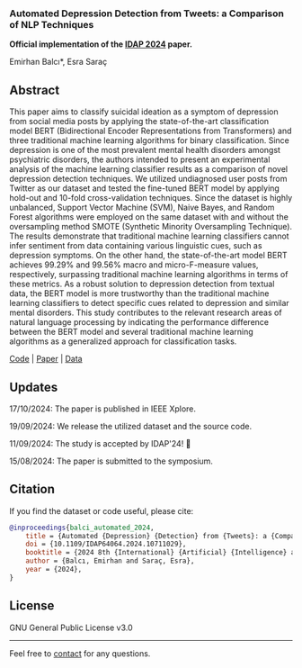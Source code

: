 ### Automated Depression Detection from Tweets: a Comparison of NLP Techniques
<b>Official implementation of the [IDAP 2024](http://idap.inonu.edu.tr/) paper.</b>

Emirhan Balcı*, Esra Saraç

## Abstract
This paper aims to classify suicidal ideation as a symptom of depression from social media posts by applying the state-of-the-art classification model BERT (Bidirectional Encoder Representations from Transformers) and three traditional machine learning algorithms for binary classification. Since depression is one of the most prevalent mental health disorders amongst psychiatric disorders, the authors intended to present an experimental analysis of the machine learning classifier results as a comparison of novel depression detection techniques. We utilized undiagnosed user posts from Twitter as our dataset and tested the fine-tuned BERT model by applying hold-out and 10-fold cross-validation techniques. Since the dataset is highly unbalanced, Support Vector Machine (SVM), Naive Bayes, and Random Forest algorithms were employed on the same dataset with and without the oversampling method SMOTE (Synthetic Minority Oversampling Technique). The results demonstrate that traditional machine learning classifiers cannot infer sentiment from data containing various linguistic cues, such as depression symptoms. On the other hand, the state-of-the-art model BERT achieves 99.29\% and 99.56\% macro and micro-F-measure values, respectively, surpassing traditional machine learning algorithms in terms of these metrics. As a robust solution to depression detection from textual data, the BERT model is more trustworthy than the traditional machine learning classifiers to detect specific cues related to depression and similar mental disorders. This study contributes to the relevant research areas of natural language processing by indicating the performance difference between the BERT model and several traditional machine learning algorithms as a generalized approach for classification tasks.

[Code](https://github.com/BashMocha/Automated-Depression-Detectiom-from-Tweets/tree/master/notebooks) | [Paper](https://ieeexplore.ieee.org/document/10711029/) | [Data](https://github.com/BashMocha/Automated-Depression-Detectiom-from-Tweets/tree/master/data)

## Updates
17/10/2024: The paper is published in IEEE Xplore.

19/09/2024: We release the utilized dataset and the source code.

11/09/2024: The study is accepted by IDAP'24! 🎉

15/08/2024: The paper is submitted to the symposium.

## Citation

If you find the dataset or code useful, please cite:

```bibtex
@inproceedings{balci_automated_2024,
	title = {Automated {Depression} {Detection} from {Tweets}: a {Comparison} of {NLP} {Techniques}},
	doi = {10.1109/IDAP64064.2024.10711029},
	booktitle = {2024 8th {International} {Artificial} {Intelligence} and {Data} {Processing} {Symposium} ({IDAP})},
	author = {Balcı, Emirhan and Saraç, Esra},
	year = {2024},
}
```

## License

GNU General Public License v3.0

<hr>

Feel free to [contact](mailto:emirbalci360@gmail.com) for any questions.
